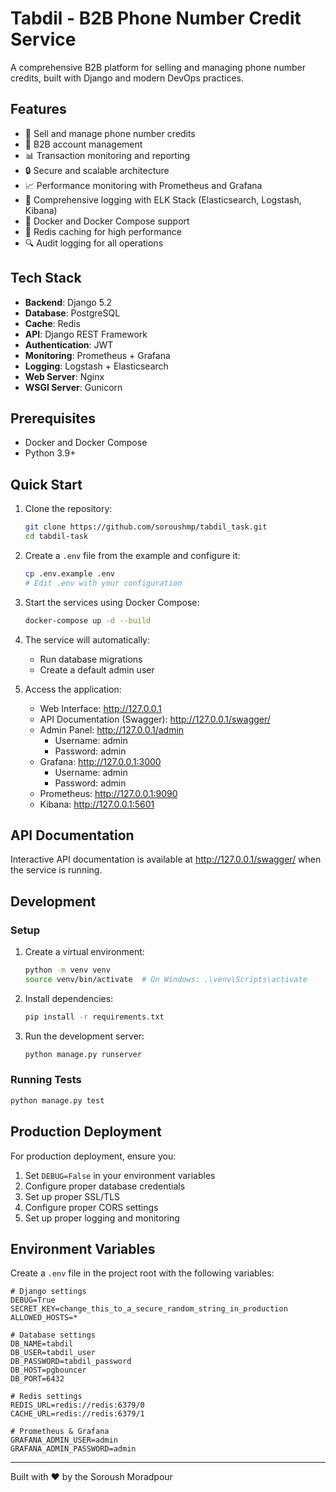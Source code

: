 # Tabdil - B2B Phone Number Credit Service

A comprehensive B2B platform for selling and managing phone number credits, built with Django and modern DevOps practices.

## Features

- 📱 Sell and manage phone number credits
- 🏢 B2B account management
- 📊 Transaction monitoring and reporting
- 🔒 Secure and scalable architecture
- 📈 Performance monitoring with Prometheus and Grafana
- 📝 Comprehensive logging with ELK Stack (Elasticsearch, Logstash, Kibana)
- 🐳 Docker and Docker Compose support
- 🔄 Redis caching for high performance
- 🔍 Audit logging for all operations

## Tech Stack

- **Backend**: Django 5.2
- **Database**: PostgreSQL
- **Cache**: Redis
- **API**: Django REST Framework
- **Authentication**: JWT
- **Monitoring**: Prometheus + Grafana
- **Logging**: Logstash + Elasticsearch
- **Web Server**: Nginx
- **WSGI Server**: Gunicorn

## Prerequisites

- Docker and Docker Compose
- Python 3.9+


## Quick Start

1. Clone the repository:
   ```bash
   git clone https://github.com/soroushmp/tabdil_task.git
   cd tabdil-task
   ```

2. Create a `.env` file from the example and configure it:
   ```bash
   cp .env.example .env
   # Edit .env with your configuration
   ```

3. Start the services using Docker Compose:
   ```bash
   docker-compose up -d --build
   ```

4. The service will automatically:
   - Run database migrations
   - Create a default admin user

5. Access the application:
   - Web Interface: http://127.0.0.1
   - API Documentation (Swagger): http://127.0.0.1/swagger/
   - Admin Panel: http://127.0.0.1/admin
     - Username: admin
     - Password: admin
   - Grafana: http://127.0.0.1:3000
     - Username: admin
     - Password: admin
   - Prometheus: http://127.0.0.1:9090
   - Kibana: http://127.0.0.1:5601

## API Documentation

Interactive API documentation is available at http://127.0.0.1/swagger/ when the service is running.

## Development

### Setup

1. Create a virtual environment:
   ```bash
   python -m venv venv
   source venv/bin/activate  # On Windows: .\venv\Scripts\activate
   ```

2. Install dependencies:
   ```bash
   pip install -r requirements.txt
   ```

3. Run the development server:
   ```bash
   python manage.py runserver
   ```

### Running Tests

```bash
python manage.py test
```

## Production Deployment

For production deployment, ensure you:

1. Set `DEBUG=False` in your environment variables
2. Configure proper database credentials
3. Set up proper SSL/TLS
4. Configure proper CORS settings
5. Set up proper logging and monitoring

## Environment Variables

Create a `.env` file in the project root with the following variables:

```
# Django settings
DEBUG=True
SECRET_KEY=change_this_to_a_secure_random_string_in_production
ALLOWED_HOSTS=*

# Database settings
DB_NAME=tabdil
DB_USER=tabdil_user
DB_PASSWORD=tabdil_password
DB_HOST=pgbouncer
DB_PORT=6432

# Redis settings
REDIS_URL=redis://redis:6379/0
CACHE_URL=redis://redis:6379/1

# Prometheus & Grafana
GRAFANA_ADMIN_USER=admin
GRAFANA_ADMIN_PASSWORD=admin
```


---

Built with ❤️ by the Soroush Moradpour
